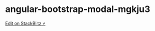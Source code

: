 # angular-bootstrap-modal-mgkju3

[Edit on StackBlitz ⚡️](https://stackblitz.com/edit/angular-bootstrap-modal-mgkju3)